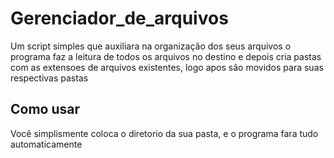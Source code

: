 # Gerenciador_de_arquivos
Um script simples que auxiliara na organização dos seus arquivos
o programa faz a leitura de todos os arquivos no destino e depois
cria pastas com as extensoes de arquivos existentes, logo apos são
movidos para suas respectivas pastas

## Como usar
Você simplismente coloca o diretorio da sua pasta, e o programa 
fara tudo automaticamente